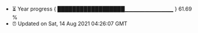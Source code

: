- ⏳ Year progress { ██████████████████▁▁▁▁▁▁▁▁▁▁▁▁ } 61.69 %
- ⏰ Updated on Sat, 14 Aug 2021 04:26:07 GMT

